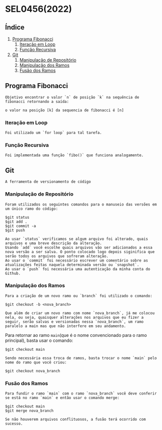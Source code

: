 # SEL0456(2022)

## Índice
1. [Programa Fibonacci](#fibonacci)
    1. [Iteração em Loop](#forLoop)
    2. [Função Recursiva](#recursive)
2. [Git](#git)
    1. [Manipulação de Repositório](#repository)
    2. [Manipulação dos Ramos](#branch)
    3. [Fusão dos Ramos](#merge)


## <a id = "fibonacci"></a> Programa Fibonacci

    Objetivo encontrar o valor `n` de posição `k` na sequência de fibonacci retornando a saída:

```
o valor na posição [k] da sequencia de fibonacci é [n]
```

### <a id = "forLoop"></a> Iteração em Loop

    Foi utilizado um `for loop` para tal tarefa.

### <a id = "recursive"></a> Função Recursiva

    Foi implementada uma função `fibo()` que funciona analogamente.

## <a id = "git"></a> Git

    A ferramenta de versionamento de código

###  <a id = "repository"></a> Manipulação de Repositório

    Foram utilizados os seguintes comandos para o manuseio das versões em um único ramo do código:
```
$git status
$git add .
$git commit -a
$git push
```
    Ao usar `status` verificamos se algum arquivo foi alterado, quais arquivos e uma breve descrição da alteração.
    Usando `add` você escolhe quais arquivos vão ser adicionados a essa nova versão a ser salva. O ponto colocado logo depois siginifica que serão todos os arquivos que sofreram alteração.
    Ao usar o `commit` foi necessário escrever um comentário sobre as atualizações feitas naquela determinada versão ou `snapshot`.
    Ao usar o `push` foi necessária uma autenticação da minha conta do Github.

### <a id = "branch"></a> Manipulação dos Ramos

    Para a criação de um novo ramo ou `branch` foi utilizado o comando:
```
$git checkout -b <nova_branch>
```
    Que além de criar um novo ramo com nome `nova_branch`, já me colocou nela, ou seja, quaisquer alterações nos arquivos que eu fizer a seguir, serão salvas e versionadas nessa `nova_branch`, um ramo paralelo a main mas que não interfere em seu andamento.

Para retornar ao ramo `main`(que é o nome convencionado para o ramo principal), basta usar o comando:
```
$git checkout main
```

    Sendo necessária essa troca de ramos, basta trocar o nome `main` pelo nome do ramo que você criou:
```
$git checkout nova_branch
```

### <a id = "merge"></a> Fusão dos Ramos
    Para fundir o ramo `main` com o ramo `nova_branch` você deve conferir se está no ramo `main` e então usar o comando merge:

```
$git checkout main
$git merge nova_branch
```
    Se não houverem arquivos conflituosos, a fusão terá ocorrido com sucesso.